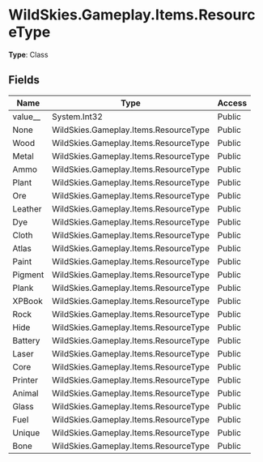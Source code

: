 ﻿# WildSkies.Gameplay.Items.ResourceType

**Type**: Class

## Fields

| Name | Type | Access |
|------|------|--------|
| value__ | System.Int32 | Public |
| None | WildSkies.Gameplay.Items.ResourceType | Public |
| Wood | WildSkies.Gameplay.Items.ResourceType | Public |
| Metal | WildSkies.Gameplay.Items.ResourceType | Public |
| Ammo | WildSkies.Gameplay.Items.ResourceType | Public |
| Plant | WildSkies.Gameplay.Items.ResourceType | Public |
| Ore | WildSkies.Gameplay.Items.ResourceType | Public |
| Leather | WildSkies.Gameplay.Items.ResourceType | Public |
| Dye | WildSkies.Gameplay.Items.ResourceType | Public |
| Cloth | WildSkies.Gameplay.Items.ResourceType | Public |
| Atlas | WildSkies.Gameplay.Items.ResourceType | Public |
| Paint | WildSkies.Gameplay.Items.ResourceType | Public |
| Pigment | WildSkies.Gameplay.Items.ResourceType | Public |
| Plank | WildSkies.Gameplay.Items.ResourceType | Public |
| XPBook | WildSkies.Gameplay.Items.ResourceType | Public |
| Rock | WildSkies.Gameplay.Items.ResourceType | Public |
| Hide | WildSkies.Gameplay.Items.ResourceType | Public |
| Battery | WildSkies.Gameplay.Items.ResourceType | Public |
| Laser | WildSkies.Gameplay.Items.ResourceType | Public |
| Core | WildSkies.Gameplay.Items.ResourceType | Public |
| Printer | WildSkies.Gameplay.Items.ResourceType | Public |
| Animal | WildSkies.Gameplay.Items.ResourceType | Public |
| Glass | WildSkies.Gameplay.Items.ResourceType | Public |
| Fuel | WildSkies.Gameplay.Items.ResourceType | Public |
| Unique | WildSkies.Gameplay.Items.ResourceType | Public |
| Bone | WildSkies.Gameplay.Items.ResourceType | Public |

